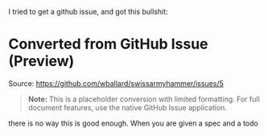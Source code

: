  I tried to get a github issue, and got this bullshit:


# Converted from GitHub Issue (Preview)

Source: <https://github.com/wballard/swissarmyhammer/issues/5>

> **Note:** This is a placeholder conversion with limited formatting. For full document features, use the native GitHub Issue application.



there is no way this is good enough. When you are given a spec and a todo